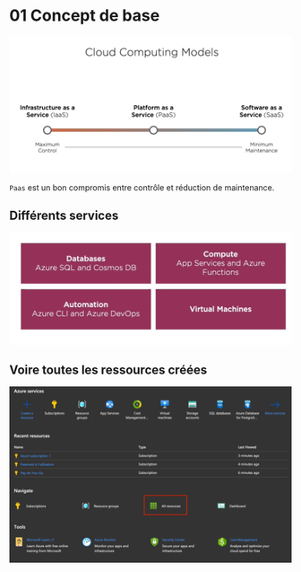 # 01 Concept de base

<img src="assets/Screenshot2020-07-14at06.10.24.png" alt="Screenshot 2020-07-14 at 06.10.24" style="zoom:50%;" />

`Paas` est un bon compromis entre contrôle et réduction de maintenance.

## Différents services

<img src="assets/Screenshot2020-07-14at06.13.17.png" alt="Screenshot 2020-07-14 at 06.13.17" style="zoom:50%;" />

## Voire toutes les ressources créées

<img src="assets/Screenshot2020-07-14at06.32.48.png" alt="Screenshot 2020-07-14 at 06.32.48" style="zoom:50%;" />
